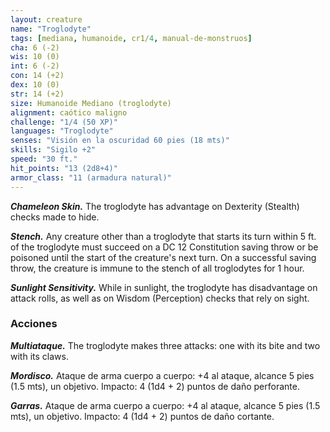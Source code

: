 ```yaml
---
layout: creature
name: "Troglodyte"
tags: [mediana, humanoide, cr1/4, manual-de-monstruos]
cha: 6 (-2)
wis: 10 (0)
int: 6 (-2)
con: 14 (+2)
dex: 10 (0)
str: 14 (+2)
size: Humanoide Mediano (troglodyte)
alignment: caótico maligno
challenge: "1/4 (50 XP)"
languages: "Troglodyte"
senses: "Visión en la oscuridad 60 pies (18 mts)"
skills: "Sigilo +2"
speed: "30 ft."
hit_points: "13 (2d8+4)"
armor_class: "11 (armadura natural)"
---
```


***Chameleon Skin.*** The troglodyte has advantage on Dexterity (Stealth) checks made to hide.

***Stench.*** Any creature other than a troglodyte that starts its turn within 5 ft. of the troglodyte must succeed on a DC 12 Constitution saving throw or be poisoned until the start of the creature's next turn. On a successful saving throw, the creature is immune to the stench of all troglodytes for 1 hour.

***Sunlight Sensitivity.*** While in sunlight, the troglodyte has disadvantage on attack rolls, as well as on Wisdom (Perception) checks that rely on sight.

### Acciones

***Multiataque.*** The troglodyte makes three attacks: one with its bite and two with its claws.

***Mordisco.*** Ataque de arma cuerpo a cuerpo: +4 al ataque, alcance 5 pies (1.5 mts), un objetivo. Impacto: 4 (1d4 + 2) puntos de daño perforante.

***Garras.*** Ataque de arma cuerpo a cuerpo: +4 al ataque, alcance 5 pies (1.5 mts), un objetivo. Impacto: 4 (1d4 + 2) puntos de daño cortante.